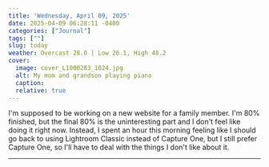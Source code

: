 ```yaml
---
title: 'Wednesday, April 09, 2025'
date: 2025-04-09 06:28:11 -0400
categories: ["Journal"]
tags: [""]
slug: today
weather: Overcast 28.0 | Low 26.1, High 48.2
cover: 
  image: cover_L1000283_1024.jpg
  alt: My mom and grandson playing piano
  caption: 
  relative: true
---
```


I'm supposed to be working on a new website for a family member. I'm 80% finished, but the final 80% is the uninteresting part and I don't feel like doing it right now. Instead, I spent an hour this morning feeling like I should go back to using Lightroom Classic instead of Capture One, but I still prefer Capture One, so I'll have to deal with the things I don't like about it.

----


